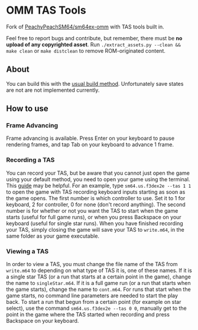 # OMM TAS Tools
Fork of [PeachyPeachSM64/sm64ex-omm](https://github.com/PeachyPeachSM64/sm64ex-omm) with TAS tools built in. 

Feel free to report bugs and contribute, but remember, there must be **no upload of any copyrighted asset**. 
Run `./extract_assets.py --clean && make clean` or `make distclean` to remove ROM-originated content.

## About
You can build this with the [usual build method](https://github.com/sm64pc/sm64ex/wiki).
Unfortunately save states are not are not implemented currently.

## How to use

### Frame Advancing
Frame advancing is available. Press Enter on your keyboard to pause rendering frames, and tap Tab on your keyboard to advance 1 frame.

### Recording a TAS
You can record your TAS, but be aware that you cannot just open the game using your default method, you need to open your game using the terminal. This [guide](https://www.groovypost.com/howto/open-command-window-terminal-window-specific-folder-windows-mac-linux/) may be helpful. For an example, type `sm64.us.f3dex2e --tas 1 1` to open the game with TAS recording keyboard inputs starting as soon as the game opens. The first number is which controller to use. Set it to 1 for keyboard, 2 for controller, 0 for none (don't record anything). The second number is for whether or not you want the TAS to start when the game starts (useful for full game runs), or when you press Backspace on your keyboard (useful for single star runs). When you have finished recording your TAS, simply closing the game will save your TAS to `write.m64`, in the same folder as your game executable.

### Viewing a TAS
In order to view a TAS, you must change the file name of the TAS from `write.m64` to depending on what type of TAS it is, one of these names. If it is a single star TAS (or a run that starts at a certain point in the game), change the name to `singleStar.m64`. If it is a full game run (or a run that starts when the game starts), change the name to `cont.m64`.
For runs that start when the game starts, no command line parameters are needed to start the play back. To start a run that begun from a certain point (for example on star select), use the command `sm64.us.f3dex2e --tas 0 0`, manually get to the point in the game where the TAS started when recording and press Backspace on your keyboard.
